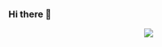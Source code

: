 ### Hi there 👋
<detail>
<p align="center">
 <img src="https://wakatime.com/share/@3fa6f882-0c98-428d-8f0a-ae5cee0d04f6/780f5c53-1826-4d38-86e0-fa7569634bdf.svg"
</p>
</detail>
<!--
**Tiazen/Tiazen** is a ✨ _special_ ✨ repository because its `README.md` (this file) appears on your GitHub profile.

Here are some ideas to get you started:

- 🔭 I’m currently working on ...
- 🌱 I’m currently learning ...
- 👯 I’m looking to collaborate on ...
- 🤔 I’m looking for help with ...
- 💬 Ask me about ...
- 📫 How to reach me: ...
- 😄 Pronouns: ...
- ⚡ Fun fact: ...
-->
